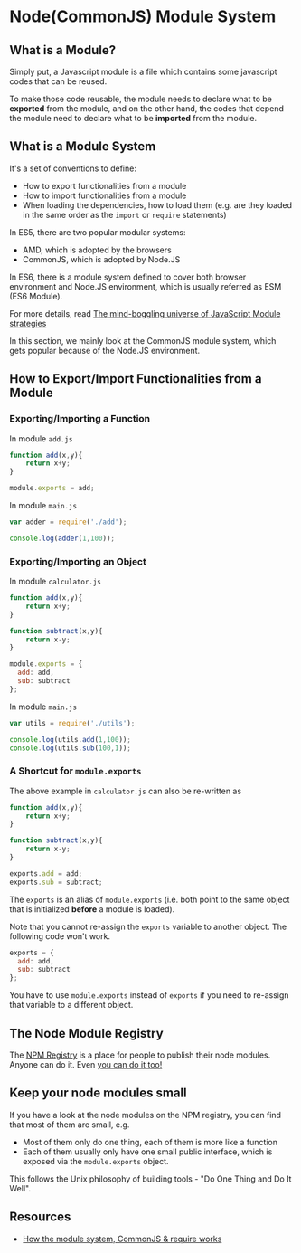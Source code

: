 # Node(CommonJS) Module System

## What is a Module?

Simply put, a Javascript module is a file which contains some javascript codes that can be reused.

To make those code reusable, the module needs to declare what to be **exported** from the module, and on the other hand, the codes that depend the module need to declare what to be **imported** from the module.

## What is a Module System

It's a set of conventions to define:

- How to export functionalities from a module
- How to import functionalities from a module
- When loading the dependencies, how to load them (e.g. are they loaded in the same order as the `import` or `require` statements)

In ES5, there are two popular modular systems:

- AMD, which is adopted by the browsers
- CommonJS, which is adopted by Node.JS

In ES6, there is a module system defined to cover both browser environment and Node.JS environment, which is usually referred as ESM (ES6 Module).

For more details, read [The mind-boggling universe of JavaScript Module strategies](https://www.airpair.com/javascript/posts/the-mind-boggling-universe-of-javascript-modules)

In this section, we mainly look at the CommonJS module system, which gets popular because of the Node.JS environment.

## How to Export/Import Functionalities from a Module

### Exporting/Importing a Function

In module `add.js`

```javascript
function add(x,y){
    return x+y;
}

module.exports = add;
```

In module `main.js`

```javascript
var adder = require('./add');

console.log(adder(1,100));
```

### Exporting/Importing an Object

In module `calculator.js`

```javascript
function add(x,y){
    return x+y;
}

function subtract(x,y){
    return x-y;
}

module.exports = {
  add: add,
  sub: subtract
};
```

In module `main.js`

```javascript
var utils = require('./utils');

console.log(utils.add(1,100));
console.log(utils.sub(100,1));
```

### A Shortcut for `module.exports`

The above example in `calculator.js` can also be re-written as

```javascript
function add(x,y){
    return x+y;
}

function subtract(x,y){
    return x-y;
}

exports.add = add;
exports.sub = subtract;
```

The `exports` is an alias of `module.exports` (i.e. both point to the same object that is initialized **before** a module is loaded).

Note that you cannot re-assign the `exports` variable to another object. The following code won't work.

```javascript
exports = {
  add: add,
  sub: subtract
};
```

You have to use `module.exports` instead of `exports` if you need to re-assign that variable to a different object.

## The Node Module Registry

The [NPM Registry](https://www.npmjs.com/) is a place for people to publish their node modules. Anyone can do it. Even [you can do it too!](https://docs.npmjs.com/getting-started/publishing-npm-packages#how-to-publish-a-package)

## Keep your node modules small

If you have a look at the node modules on the NPM registry, you can find that most of them are small, e.g.

- Most of them only do one thing, each of them is more like a function
- Each of them usually only have one small public interface, which is exposed via the `module.exports` object.

This follows the Unix philosophy of building tools - "Do One Thing and Do It Well".

## Resources

- [How the module system, CommonJS & require works](https://blog.risingstack.com/node-js-at-scale-module-system-commonjs-require/)